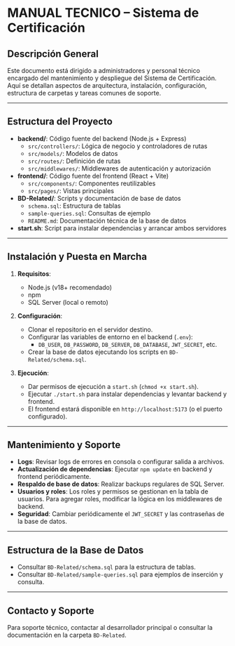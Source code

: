 # MANUAL TECNICO – Sistema de Certificación

## Descripción General

Este documento está dirigido a administradores y personal técnico encargado del mantenimiento y despliegue del Sistema de Certificación. Aquí se detallan aspectos de arquitectura, instalación, configuración, estructura de carpetas y tareas comunes de soporte.

---

## Estructura del Proyecto

- **backend/**: Código fuente del backend (Node.js + Express)
  - `src/controllers/`: Lógica de negocio y controladores de rutas
  - `src/models/`: Modelos de datos
  - `src/routes/`: Definición de rutas
  - `src/middlewares/`: Middlewares de autenticación y autorización
- **frontend/**: Código fuente del frontend (React + Vite)
  - `src/components/`: Componentes reutilizables
  - `src/pages/`: Vistas principales
- **BD-Related/**: Scripts y documentación de base de datos
  - `schema.sql`: Estructura de tablas
  - `sample-queries.sql`: Consultas de ejemplo
  - `README.md`: Documentación técnica de la base de datos
- **start.sh**: Script para instalar dependencias y arrancar ambos servidores

---

## Instalación y Puesta en Marcha

1. **Requisitos**:

   - Node.js (v18+ recomendado)
   - npm
   - SQL Server (local o remoto)

2. **Configuración**:

   - Clonar el repositorio en el servidor destino.
   - Configurar las variables de entorno en el backend (`.env`):
     - `DB_USER`, `DB_PASSWORD`, `DB_SERVER`, `DB_DATABASE`, `JWT_SECRET`, etc.
   - Crear la base de datos ejecutando los scripts en `BD-Related/schema.sql`.

3. **Ejecución**:
   - Dar permisos de ejecución a `start.sh` (`chmod +x start.sh`).
   - Ejecutar `./start.sh` para instalar dependencias y levantar backend y frontend.
   - El frontend estará disponible en `http://localhost:5173` (o el puerto configurado).

---

## Mantenimiento y Soporte

- **Logs**: Revisar logs de errores en consola o configurar salida a archivos.
- **Actualización de dependencias**: Ejecutar `npm update` en backend y frontend periódicamente.
- **Respaldo de base de datos**: Realizar backups regulares de SQL Server.
- **Usuarios y roles**: Los roles y permisos se gestionan en la tabla de usuarios. Para agregar roles, modificar la lógica en los middlewares de backend.
- **Seguridad**: Cambiar periódicamente el `JWT_SECRET` y las contraseñas de la base de datos.

---

## Estructura de la Base de Datos

- Consultar `BD-Related/schema.sql` para la estructura de tablas.
- Consultar `BD-Related/sample-queries.sql` para ejemplos de inserción y consulta.

---

## Contacto y Soporte

Para soporte técnico, contactar al desarrollador principal o consultar la documentación en la carpeta `BD-Related`.
